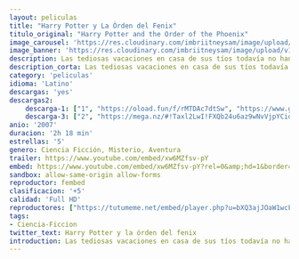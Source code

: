 ```yaml
---
layout: peliculas
title: "Harry Potter y La Órden del Fenix"
titulo_original: "Harry Potter and the Order of the Phoenix"
image_carousel: 'https://res.cloudinary.com/imbriitneysam/image/upload/v1542939555/harry5-poster-min.jpg'
image_banner: 'https://res.cloudinary.com/imbriitneysam/image/upload/v1542939555/harry5-banner-min.jpg'
description: Las tediosas vacaciones en casa de sus tíos todavía no han acabado y Harry se encuentra más inquieto que nunca. Apenas ha tenido noticias de Ron y Hermione y presiente que algo extraño está sucediendo en Hogwarts. En efecto, cuando por fin empieza el curso, sus temores se hacen realidad. El Ministerio de Magia niega que Voldemort haya regresado e inicia una campaña de desprestigio contra Harry y Dumbledore, encomendando a la horrible profesora Dolores Umbridge la tarea de vigilar todos sus movimientos. Así, pues, además de sentirse solo e incomprendido, Harry sospecha que Voldemort puede adivinar sus pensamientos e intuye que el temible mago trata de apoderarse de un objeto secreto que le permitiría recuperar su destructivo poder.
description_corta: Las tediosas vacaciones en casa de sus tíos todavía no han acabado y Harry se encuentra más inquieto que nunca. Apenas ha tenido noticias de Ron y Hermione y presiente que algo extraño está sucediendo en Hogwarts. En efecto, cuando por...
category: 'peliculas'
idioma: 'Latino'
descargas: 'yes'
descargas2:
    descarga-1: ["1", "https://oload.fun/f/rMTDAc7dtSw", "https://www.google.com/s2/favicons?domain=openload.co","OpenLoad","https://res.cloudinary.com/imbriitneysam/image/upload/v1541473684/mexico.png", "Latino", "Full HD"]
    descarga-3: ["2", "https://mega.nz/#!Taxl2LwI!FXQb24u6az9wNvVjpYCioWsvbG9RWGPUu_TtMqWTFEQ", "https://www.google.com/s2/favicons?domain=mega.nz","Mega","https://res.cloudinary.com/imbriitneysam/image/upload/v1541473684/mexico.png", "Latino", "Full HD"]
anio: '2007'
duracion: '2h 18 min'
estrellas: '5'
genero: Ciencia Ficción, Misterio, Aventura
trailer: https://www.youtube.com/embed/xw6MZfsv-pY
embed: https://www.youtube.com/embed/xw6MZfsv-pY?rel=0&amp;hd=1&border=0&wmode=opaque&enablejsapi=1&modestbranding=1&controls=1&showinfo=1
sandbox: allow-same-origin allow-forms
reproductor: fembed
clasificacion: '+5'
calidad: 'Full HD'
reproductores: ["https://tutumeme.net/embed/player.php?u=bXQ3ajJOaW1wcFRGcEs2VW5XRGExTlRPMytmUnc3bHVwcWhoenVIUjI5SHF5TlNwc0taaG1jN2gwZHZSNTlIRHVhV2tZWitkNUtDVDNOL1ZvYW1rYjJOb25xQT0","https://api.cuevana3.io/olpremium/gd.php?file=ek5lbm9xYWNrS0xNejZabVlkSFIyTkxQb3BPWDB0UFkwY3lvbjJIRjBPQ1QwNStUck1mVG9kVExvM0djeHA3VnFybXRscUdvMWRXNHRZbU1lYXVUeDg2cGpKVmp4cXpBejYxcGpHWFNyc0tzeTJpQW9ieXJ6ZEdVcll5Z202UFh2TEduaDRtb3A5YXJ6NFdWb2F6UnpibTlpNGRsMHEvSnVMbU1sb2ZHdXNtV21LS0JlNmVWeVphNWVvaDd4czNFMGJtbWhtYk9yZFhSMDUrRm5wYloxcGJHYklLRWlNbmYxOG1ZYjZ6SDFBPT0","https://tutumeme.net/embed/player.php?u=bXQ3ajJOaW1wcFRGcEs2VW5XRGExTlRPMytmUnc3bHVwcWhoenVIUjI5SHF5TlNwc0taaG1jN2gwZHZSNTlIRHVhV2tZWitkNUtDVDNOL1ZvYW1rYjJOb25wOD0","https://tutumeme.net/embed/player.php?u=bXQ3ajJOaW1wcFRGcEs2VW5XRGExTlRPMytmUnc3bHVwcWhoenVIUjI5SHF5TlNwc0taaG1jN2gwZHZSNTlIRHVhV2tZWitkNUtDVDNOL1ZvYW1rYjJOb241OD0","https://www.zembed.to/public/dist/asteroid.html?id=931dd3b40528f477fc42c457cfcc9525&title=Harry%20Potter%20and%20the%20Order%20of%20the%20Phoenix"]
tags:
- Ciencia-Ficcion
twitter_text: Harry Potter y la órden del fenix
introduction: Las tediosas vacaciones en casa de sus tíos todavía no han acabado y Harry se encuentra más inquieto que nunca. Apenas ha tenido noticias de Ron y Hermione y presiente que algo extraño está sucediendo en Hogwarts. En efecto, cuando por
---
```












